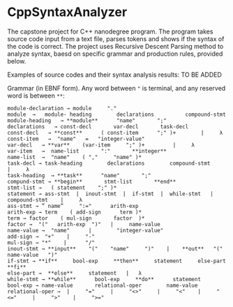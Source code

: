 # CppSyntaxAnalyzer

The capstone project for C++ nanodegree program. The program takes source code input from a text file, parses tokens and shows if the syntax of the code is correct. The project uses Recursive Descent Parsing method to analyze syntax, baesd on specific grammar and production rules, provided below.

Examples of source codes and their syntax analysis results:
TO BE ADDED

Grammar (in EBNF form). Any word between ```"``` is terminal, and any reserved word is between ```**```:


```
module-declaration → module     "."
module  →   module- heading        declarations          compound-stmt
module-heading   → **module**      "name"       ";"
declarations   → const-decl       var-decl       task-decl
const-decl   → **const**      ( const-item      ";" )+        |     λ
const-item   →  "name"   =   "integer-value"
var-decl   → **var**    (var-item     ";" )+         |     λ
var-item   →  name-list       ":"       **integer**
name-list  →  "name"    ( ","     "name" )* 
task-decl → task-heading        declarations        compound-stmt     |     λ
task-heading  → **task**      "name"       ";"
compund-stmt → **begin**       stmt-list       **end**
stmt-list →   ( statement    ";" )* 
statement → ass-stmt  |  inout-stmt  |  if-stmt  |  while-stmt   |   compound-stmt    |     λ
ass-stmt → ” name”     ":="      arith-exp
arith-exp → term    ( add-sign      term )*
term → factor    ( mul-sign       factor  )*
factor →  "("   arith-exp  ")"   |     name-value
name-value →  "name"      |        "integer-value"
add-sign →  "+"    |     "-"
mul-sign → "*"    |      "/"
inout-stmt → **input**    "("    "name"     ")"    |    **out**   "("   name-value   ")"
if-stmt → **if**     bool-exp     **then**     statement     else-part       **fi**
else-part →  **else**     statement   |   λ
while-stmt → **while**      bool-exp     **do**      statement
bool-exp → name-value       relational-oper        name-value 
relational-oper →  |     "="     |     "<>"     |     "<"    |     "<="     |     ">"    |     ">="
```
